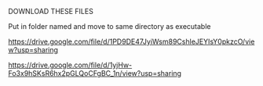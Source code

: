 DOWNLOAD THESE FILES

Put in folder named <programData> and move to same directory as executable

https://drive.google.com/file/d/1PD9DE47JyiWsm89CshleJEYIsY0pkzcO/view?usp=sharing

https://drive.google.com/file/d/1yjHw-Fo3x9hSKsR6hx2pGLQoCFgBC_1n/view?usp=sharing
